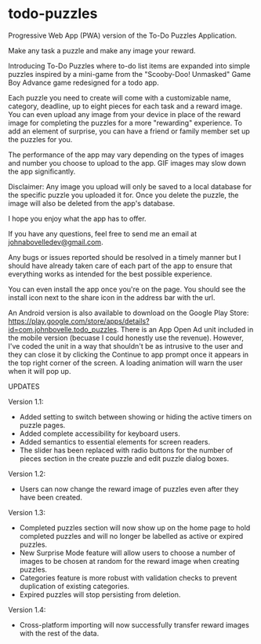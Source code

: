 # todo-puzzles
Progressive Web App (PWA) version of the To-Do Puzzles Application.

Make any task a puzzle and make any image your reward.

Introducing To-Do Puzzles where to-do list items are expanded into simple puzzles inspired by a mini-game from the "Scooby-Doo! Unmasked" Game Boy Advance game redesigned for a todo app.

Each puzzle you need to create will come with a customizable name, category, deadline, up to eight pieces for each task and a reward image. You can even upload any image from your device in place of the reward image for completing the puzzles for a more "rewarding" experience. To add an element of surprise, you can have a friend or family member set up the puzzles for you.

The performance of the app may vary depending on the types of images and number you choose to upload to the app. GIF images may slow down the app significantly.

Disclaimer: Any image you upload will only be saved to a local database for the specific puzzle you uploaded it for. Once you delete the puzzle, the image will also be deleted from the app's database.

I hope you enjoy what the app has to offer.

If you have any questions, feel free to send me an email at johnabovelledev@gmail.com.

Any bugs or issues reported should be resolved in a timely manner but I should have already taken care of each part of the app to ensure that everything works as intended for the best possible experience.

You can even install the app once you're on the page. You should see the install icon next to the share icon in the address bar with the url. 

An Android version is also available to download on the Google Play Store: https://play.google.com/store/apps/details?id=com.johnbovelle.todo_puzzles. There is an App Open Ad unit included in the mobile version (becuase I could honestly use the revenue). However, I've coded the unit in a way that shouldn't be as intrusive to the user and they can close it by clicking the Continue to app prompt once it appears in the top right corner of the screen. A loading animation will warn the user when it will pop up.

UPDATES

Version 1.1:
- Added setting to switch between showing or hiding the active timers on puzzle pages.
- Added complete accessibility for keyboard users.
- Added semantics to essential elements for screen readers.
- The slider has been replaced with radio buttons for the number of pieces section in the create puzzle and edit puzzle dialog boxes.

Version 1.2:
- Users can now change the reward image of puzzles even after they have been created.

Version 1.3:
- Completed puzzles section will now show up on the home page to hold completed puzzles and will no longer be labelled as active or expired puzzles.
- New Surprise Mode feature will allow users to choose a number of images to be chosen at random for the reward image when creating puzzles.
- Categories feature is more robust with validation checks to prevent duplication of existing categories.
- Expired puzzles will stop persisting from deletion.

Version 1.4:
- Cross-platform importing will now successfully transfer reward images with the rest of the data.
